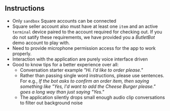 ## Instructions

- Only `sandbox` Square accounts can be connected
- Square seller account also must have at least one `item` and an active `terminal` device paired to the account required for checking out. If you do not satify these requirements, we have provided you a _ButletBot_ demo account to play with.
- Need to provide microphone permission access for the app to work properly.
- Interaction with the application are purely voice interface driven
- Good to know tips for a better experience over all:
  - Conversation starter example _"Hi. I'd like to order please."_
  - Rather than passing single word instructions, please use sentences. For e.g., _If the bot asks to confirm an order item, then saying something like "Yes, I'd want to add the Cheese Burger please." goes a long way than just saying "Yes."_
  - The application silently drops small enough audio clip conversations to filter out background noise
